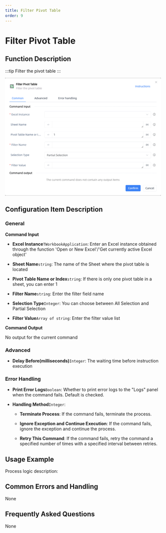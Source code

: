 ```yaml
---
title: Filter Pivot Table
order: 9
---
```


# Filter Pivot Table

## Function Description

:::tip 
Filter the pivot table
:::

![Filter Pivot Table](../../../../assets/Filter%20Pivot%20Table_command.png)

## Configuration Item Description

### General

**Command Input**

- **Excel Instance**`TWorkbookApplication`: Enter an Excel instance obtained through the function 'Open or New Excel'/'Get currently active Excel object'

- **Sheet Name**`string`: The name of the Sheet where the pivot table is located

- **Pivot Table Name or Index**`string`: If there is only one pivot table in a sheet, you can enter 1

- **Filter Name**`string`: Enter the filter field name

- **Selection Type**`Integer`: You can choose between All Selection and Partial Selection

- **Filter Value**`Array of string`: Enter the filter value list


**Command Output**

No output for the current command

### Advanced

- **Delay Before(milliseconds)**`Integer`: The waiting time before instruction execution

### Error Handling

- **Print Error Logs**`Boolean`: Whether to print error logs to the "Logs" panel when the command fails. Default is checked. 

- **Handling Method**`Integer`:

    - **Terminate Process**: If the command fails, terminate the process.

    - **Ignore Exception and Continue Execution**: If the command fails, ignore the exception and continue the process.

    - **Retry This Command**: If the command fails, retry the command a specified number of times with a specified interval between retries.

## Usage Example

Process logic description:

## Common Errors and Handling

None

## Frequently Asked Questions

None


